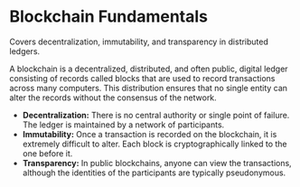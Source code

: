# Blockchain Fundamentals

Covers decentralization, immutability, and transparency in distributed ledgers.

A blockchain is a decentralized, distributed, and often public, digital ledger consisting of records called blocks that are used to record transactions across many computers. This distribution ensures that no single entity can alter the records without the consensus of the network.

- **Decentralization:** There is no central authority or single point of failure. The ledger is maintained by a network of participants.
- **Immutability:** Once a transaction is recorded on the blockchain, it is extremely difficult to alter. Each block is cryptographically linked to the one before it.
- **Transparency:** In public blockchains, anyone can view the transactions, although the identities of the participants are typically pseudonymous.
